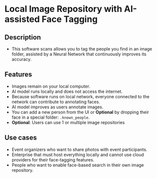 # Local Image Repository with AI-assisted Face Tagging

## Description

* This software scans allows you to tag the people you find in an image folder, assisted by a Neural Network that continuously improves its accuracy.

## Features

* Images remain on your local computer.
* AI model runs locally and does not access the internet.
* Because software runs on local network, everyone connected to the network can contribute to annotating faces.
* AI model improves as users annotate images.
* You can add a new person from the UI or **Optional** by dropping their face in a special folder: `.known_people`.
* **Optional**: Users can use 1 or multiple image repositories

## Use cases

* Event organizers who want to share photos with event participants.
* Enterprise that must host everything locally and cannot use cloud providers for their face-tagging features.
* People who want to enable face-based search in their own image repository.

